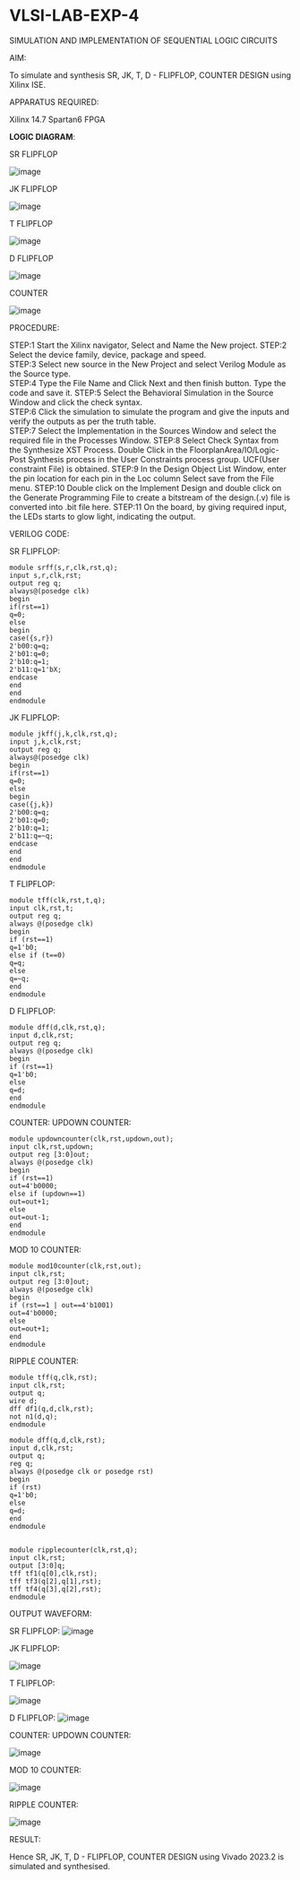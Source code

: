 # VLSI-LAB-EXP-4
SIMULATION AND IMPLEMENTATION OF SEQUENTIAL LOGIC CIRCUITS

AIM:

 To simulate and synthesis SR, JK, T, D - FLIPFLOP, COUNTER DESIGN using Xilinx ISE.
 

APPARATUS REQUIRED:

Xilinx 14.7
Spartan6 FPGA

**LOGIC DIAGRAM**:

SR FLIPFLOP

![image](https://github.com/navaneethans/VLSI-LAB-EXP-4/assets/6987778/77fb7f38-5649-4778-a987-8468df9ea3c3)


JK FLIPFLOP

![image](https://github.com/navaneethans/VLSI-LAB-EXP-4/assets/6987778/1510e030-4ddc-42b1-88ce-d00f6f0dc7e6)

T FLIPFLOP

![image](https://github.com/navaneethans/VLSI-LAB-EXP-4/assets/6987778/7a020379-efb1-4104-85ee-439d660baa08)


D FLIPFLOP

![image](https://github.com/navaneethans/VLSI-LAB-EXP-4/assets/6987778/dda843c5-f0a0-4b51-93a2-eaa4b7fa8aa0)


COUNTER

![image](https://github.com/navaneethans/VLSI-LAB-EXP-4/assets/6987778/a1fc5f68-aafb-49a1-93d2-779529f525fa)


  
PROCEDURE:


STEP:1  Start  the Xilinx navigator, Select and Name the New project.
STEP:2  Select the device family, device, package and speed.       
STEP:3  Select new source in the New Project and select Verilog Module as the Source type.                       
STEP:4  Type the File Name and Click Next and then finish button. Type the code and save it.
STEP:5  Select the Behavioral Simulation in the Source Window and click the check syntax.                       
STEP:6  Click the simulation to simulate the program and  give the inputs and verify the outputs as per the truth table.               
STEP:7  Select the Implementation in the Sources Window and select the required file in the Processes Window.
STEP:8  Select Check Syntax from the Synthesize  XST Process. Double Click in the  FloorplanArea/IO/Logic-Post Synthesis process in the User Constraints process group. UCF(User constraint File) is obtained. 
STEP:9  In the Design Object List Window, enter the pin location for each pin in the Loc column Select save from the File menu.
STEP:10 Double click on the Implement Design and double click on the Generate Programming File to create a bitstream of the design.(.v) file is converted into .bit file here.
STEP:11  On the board, by giving required input, the LEDs starts to glow light, indicating the output.


VERILOG CODE:


SR FLIPFLOP:
```
module srff(s,r,clk,rst,q);
input s,r,clk,rst;
output reg q;
always@(posedge clk)
begin
if(rst==1)
q=0;
else
begin
case({s,r})
2'b00:q=q;
2'b01:q=0;
2'b10:q=1;
2'b11:q=1'bX;
endcase
end
end
endmodule
```

JK FLIPFLOP:
```
module jkff(j,k,clk,rst,q);
input j,k,clk,rst;
output reg q;
always@(posedge clk)
begin
if(rst==1)
q=0;
else
begin
case({j,k})
2'b00:q=q;
2'b01:q=0;
2'b10:q=1;
2'b11:q=~q;
endcase
end
end
endmodule
```

T FLIPFLOP:
```
module tff(clk,rst,t,q);
input clk,rst,t;
output reg q;
always @(posedge clk)
begin
if (rst==1)
q=1'b0;
else if (t==0)
q=q;
else
q=~q;
end
endmodule
```

D FLIPFLOP:
```
module dff(d,clk,rst,q);
input d,clk,rst;
output reg q;
always @(posedge clk)
begin
if (rst==1)
q=1'b0;
else
q=d;
end
endmodule
```


COUNTER:
UPDOWN COUNTER:
```
module updowncounter(clk,rst,updown,out);
input clk,rst,updown;
output reg [3:0]out;
always @(posedge clk)
begin
if (rst==1)
out=4'b0000;
else if (updown==1)
out=out+1;
else
out=out-1;
end
endmodule
```

MOD 10 COUNTER:
```
module mod10counter(clk,rst,out);
input clk,rst;
output reg [3:0]out;
always @(posedge clk)
begin
if (rst==1 | out==4'b1001)
out=4'b0000;
else
out=out+1;
end
endmodule
```

RIPPLE COUNTER:
```
module tff(q,clk,rst);
input clk,rst;
output q;
wire d;
dff df1(q,d,clk,rst);
not n1(d,q);
endmodule

module dff(q,d,clk,rst);
input d,clk,rst;
output q;
reg q;
always @(posedge clk or posedge rst)
begin
if (rst)
q=1'b0;
else 
q=d;
end
endmodule


module ripplecounter(clk,rst,q);
input clk,rst;
output [3:0]q;
tff tf1(q[0],clk,rst);
tff tf3(q[2],q[1],rst);
tff tf4(q[3],q[2],rst);
endmodule
```

OUTPUT WAVEFORM:

SR FLIPFLOP:
 ![image](https://github.com/Asansiddiq/VLSI-LAB-EXP-4/assets/160508575/535ce634-3bea-483a-b55f-31c03dd29b8b)

JK FLIPFLOP:

 ![image](https://github.com/Asansiddiq/VLSI-LAB-EXP-4/assets/160508575/071e8ff2-e267-46dc-a25c-0252fa17951d)

T FLIPFLOP:

 ![image](https://github.com/Asansiddiq/VLSI-LAB-EXP-4/assets/160508575/951e4851-c05d-427d-b2b6-7f41aa7a15e6)

D FLIPFLOP:
 ![image](https://github.com/Asansiddiq/VLSI-LAB-EXP-4/assets/160508575/10c1a40a-f46d-45ac-bbb1-62279ddfa2ee)

COUNTER:
UPDOWN COUNTER:

 ![image](https://github.com/Asansiddiq/VLSI-LAB-EXP-4/assets/160508575/0f73d71d-ea13-4b33-9068-c0deff2d57ac)

MOD 10 COUNTER:

 ![image](https://github.com/Asansiddiq/VLSI-LAB-EXP-4/assets/160508575/2d6f229d-03e8-49ec-9f1a-0290c67e2655)


RIPPLE COUNTER:

 ![image](https://github.com/Asansiddiq/VLSI-LAB-EXP-4/assets/160508575/6c8cfa98-e51b-4dfc-a4a1-85fb4aae1321)






RESULT:

Hence SR, JK, T, D - FLIPFLOP, COUNTER DESIGN using Vivado 2023.2 is simulated and synthesised.





